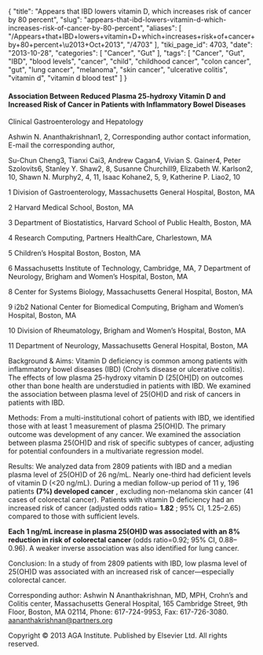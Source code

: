 {
    "title": "Appears that IBD lowers vitamin D, which increases risk of cancer by 80 percent",
    "slug": "appears-that-ibd-lowers-vitamin-d-which-increases-risk-of-cancer-by-80-percent",
    "aliases": [
        "/Appears+that+IBD+lowers+vitamin+D+which+increases+risk+of+cancer+by+80+percent+\u2013+Oct+2013",
        "/4703"
    ],
    "tiki_page_id": 4703,
    "date": "2013-10-28",
    "categories": [
        "Cancer",
        "Gut"
    ],
    "tags": [
        "Cancer",
        "Gut",
        "IBD",
        "blood levels",
        "cancer",
        "child",
        "childhood cancer",
        "colon cancer",
        "gut",
        "lung cancer",
        "melanoma",
        "skin cancer",
        "ulcerative colitis",
        "vitamin d",
        "vitamin d blood test"
    ]
}


#### Association Between Reduced Plasma 25-hydroxy Vitamin D and Increased Risk of Cancer in Patients with Inflammatory Bowel Diseases

Clinical Gastroenterology and Hepatology

Ashwin N. Ananthakrishnan1, 2, Corresponding author contact information, E-mail the corresponding author,

Su-Chun Cheng3,     Tianxi Cai3,     Andrew Cagan4,    Vivian S. Gainer4,    Peter Szolovits6,    Stanley Y. Shaw2, 8,    Susanne Churchill9,    Elizabeth W. Karlson2, 10,    Shawn N. Murphy2, 4, 11,    Isaac Kohane2, 5, 9,    Katherine P. Liao2, 10

1 Division of Gastroenterology, Massachusetts General Hospital, Boston, MA

2 Harvard Medical School, Boston, MA

3 Department of Biostatistics, Harvard School of Public Health, Boston, MA

4 Research Computing, Partners HealthCare, Charlestown, MA

5 Children’s Hospital Boston, Boston, MA

6 Massachusetts Institute of Technology, Cambridge, MA, 7 Department of Neurology, Brigham and Women’s Hospital, Boston, MA

8 Center for Systems Biology, Massachusetts General Hospital, Boston, MA

9 i2b2 National Center for Biomedical Computing, Brigham and Women’s Hospital, Boston, MA

10 Division of Rheumatology, Brigham and Women’s Hospital, Boston, MA

11 Department of Neurology, Massachusetts General Hospital, Boston, MA

Background & Aims: Vitamin D deficiency is common among patients with inflammatory bowel diseases (IBD) (Crohn’s disease or ulcerative colitis). The effects of low plasma 25-hydroxy vitamin D (25<span>[OH]</span>D) on outcomes other than bone health are understudied in patients with IBD. We examined the association between plasma level of 25(OH)D and risk of cancers in patients with IBD.

Methods: From a multi-institutional cohort of patients with IBD, we identified those with at least 1 measurement of plasma 25(OH)D. The primary outcome was development of any cancer. We examined the association between plasma 25(OH)D and risk of specific subtypes of cancer, adjusting for potential confounders in a multivariate regression model.

Results: We analyzed data from 2809 patients with IBD and a median plasma level of 25(OH)D of 26 ng/mL. Nearly one-third had deficient levels of vitamin D (<20 ng/mL). During a median follow-up period of 11 y, 196 patients  **(7%) developed cancer** , excluding non-melanoma skin cancer (41 cases of colorectal cancer). Patients with vitamin D deficiency had an increased risk of cancer (adjusted odds ratio= **1.82** ; 95% CI, 1.25–2.65) compared to those with sufficient levels. 

 **Each 1 ng/mL increase in plasma 25(OH)D was associated with an 8% reduction in risk of colorectal cancer**  (odds ratio=0.92; 95% CI, 0.88–0.96). A weaker inverse association was also identified for lung cancer.

Conclusion: In a study of from 2809 patients with IBD, low plasma level of 25(OH)D was associated with an increased risk of cancer—especially colorectal cancer.

Corresponding author: Ashwin N Ananthakrishnan, MD, MPH, Crohn’s and Colitis center, Massachusetts General Hospital, 165 Cambridge Street, 9th Floor, Boston, MA 02114, Phone: 617-724-9953, Fax: 617-726-3080. aananthakrishnan@partners.org

Copyright © 2013 AGA Institute. Published by Elsevier Ltd. All rights reserved.